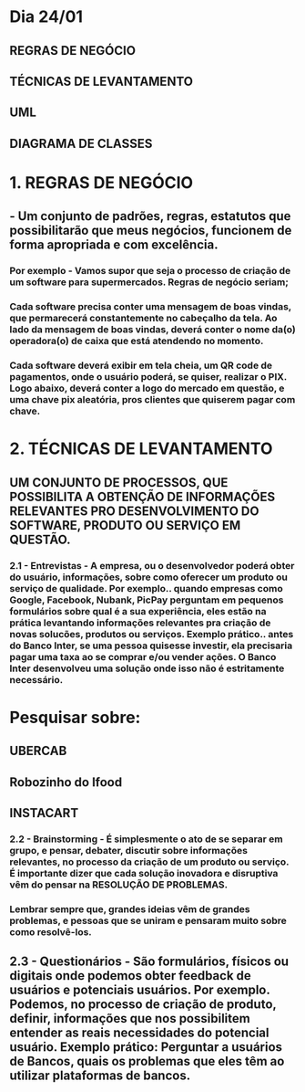 
# Dia 24/01

## REGRAS DE NEGÓCIO
## TÉCNICAS DE LEVANTAMENTO
## UML

## DIAGRAMA DE CLASSES

# 1. REGRAS DE NEGÓCIO

## - Um conjunto de padrões, regras, estatutos que possibilitarão que meus negócios, funcionem de forma apropriada e com excelência.

### Por exemplo - Vamos supor que seja o processo de criação de um software para supermercados. Regras de negócio seriam;

### Cada software precisa conter uma mensagem de boas vindas, que permarecerá constantemente no cabeçalho da tela. Ao lado da mensagem de boas vindas, deverá conter o nome da(o) operadora(o) de caixa que está atendendo no momento.

### Cada software deverá exibir em tela cheia, um QR code de pagamentos, onde o usuário poderá, se quiser, realizar o PIX. Logo abaixo, deverá conter a logo do mercado em questão, e uma chave pix aleatória, pros clientes que quiserem pagar com chave.


# 2. TÉCNICAS DE LEVANTAMENTO

## UM CONJUNTO DE PROCESSOS, QUE POSSIBILITA A OBTENÇÃO DE INFORMAÇÕES RELEVANTES PRO DESENVOLVIMENTO DO SOFTWARE, PRODUTO OU SERVIÇO EM QUESTÃO.

### 2.1 - Entrevistas - A empresa, ou o desenvolvedor poderá obter do usuário, informações, sobre como oferecer um produto ou serviço de qualidade. Por exemplo.. quando empresas como Google, Facebook, Nubank, PicPay perguntam em pequenos formulários sobre qual é a sua experiência, eles estão na prática levantando informações relevantes pra criação de novas solucões, produtos ou serviços. Exemplo prático.. antes do Banco Inter, se uma pessoa quisesse investir, ela precisaria pagar uma taxa ao se comprar e/ou vender ações. O Banco Inter desenvolveu uma solução onde isso não é estritamente necessário.

# Pesquisar sobre:

## UBERCAB
## Robozinho do Ifood
## INSTACART

### 2.2 - Brainstorming - É simplesmente o ato de se separar em grupo, e pensar, debater, discutir sobre informações relevantes, no processo da criação de um produto ou serviço. É importante dizer que cada solução inovadora e disruptiva vêm do pensar na RESOLUÇÃO DE PROBLEMAS. 

### Lembrar sempre que, grandes ideias vêm de grandes problemas, e pessoas que se uniram e pensaram muito sobre como resolvê-los.

## 2.3 - Questionários - São formulários, físicos ou digitais onde podemos obter feedback de usuários e potenciais usuários. Por exemplo. Podemos, no processo de criação de produto, definir, informações que nos possibilitem entender as reais necessidades do potencial usuário. Exemplo prático: Perguntar a usuários de Bancos, quais os problemas que eles têm ao utilizar plataformas de bancos.
 





